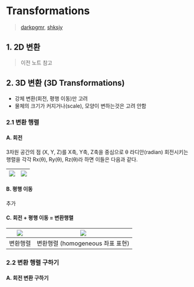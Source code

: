 # Transformations

> [darkpgmr](https://darkpgmr.tistory.com/79?category=460965), [shksjy](http://blog.daum.net/shksjy/228)

## 1. 2D 변환

> 이전 노트 참고 

## 2. 3D 변환 (3D Transformations)


- 강체 변환(회전, 평행 이동)만 고려 
- 물체의 크기가 커지거나(scale), 모양이 변하는것은 고려 안함 


### 2.1 변환 행렬


#### A. 회전 


3차원 공간의 점 (X, Y, Z)를 X축, Y축, Z축을 중심으로 θ 라디안(radian) 회전시키는 행렬을 각각 Rx(θ), Ry(θ), Rz(θ)라 하면 이들은 다음과 같다.

|![](https://i.imgur.com/lQ6Bb4L.png)|![](https://i.imgur.com/jsnfVGd.png)|
|-|-|

#### B. 평행 이동 

추가 

#### C. 회전 + 평행 이동 = 변환행렬  

|![](https://i.imgur.com/XnxT2oA.png)|![](https://i.imgur.com/gywfsCX.png)|
|-|-|
|변환행렬 |변환행렬 (homogeneous 좌표 표현)|


### 2.2 변환 행렬 구하기 

#### A. 회전 변환 구하기 

